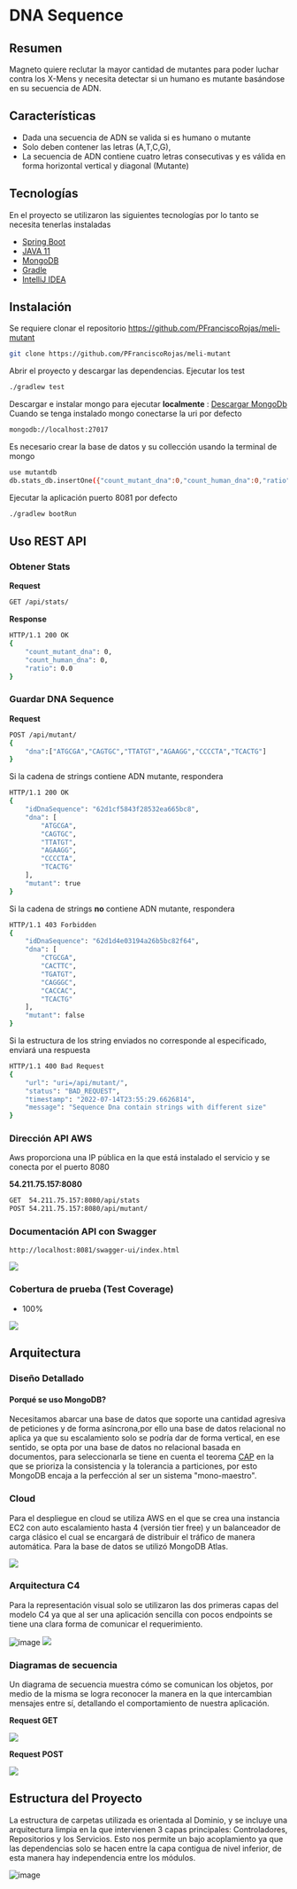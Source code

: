 # DNA Sequence

## Resumen
Magneto quiere reclutar la mayor cantidad de mutantes para poder luchar contra los X-Mens y necesita detectar si un humano es mutante basándose en su secuencia de ADN.

## Características 

- Dada una secuencia de ADN se valida si es humano o mutante
- Solo deben contener las letras (A,T,C,G),
- La secuencia de ADN contiene cuatro letras consecutivas y es válida en forma horizontal vertical y diagonal (Mutante)

## Tecnologías 

En el proyecto se utilizaron las siguientes tecnologías por lo tanto se necesita tenerlas instaladas

- [Spring Boot](https://spring.io/projects/spring-boot)
- [JAVA 11](https://www.oracle.com/co/java/technologies/javase/jdk11-archive-downloads.html)
- [MongoDB](https://www.mongodb.com/)
- [Gradle](https://gradle.org/)
- [IntelliJ IDEA](https://www.jetbrains.com/es-es/idea/)


## Instalación

Se requiere clonar el repositorio https://github.com/PFranciscoRojas/meli-mutant

```sh
git clone https://github.com/PFranciscoRojas/meli-mutant
```

Abrir el proyecto y descargar las dependencias.
Ejecutar los test

```sh
./gradlew test
```

Descargar e instalar mongo para ejecutar **localmente** : [Descargar MongoDb](https://www.mongodb.com/try/download/community)
Cuando se tenga instalado mongo conectarse la uri por defecto
```sh
mongodb://localhost:27017
```

Es necesario crear la base de datos y su collección usando la terminal de mongo

```sh
use mutantdb
db.stats_db.insertOne({"count_mutant_dna":0,"count_human_dna":0,"ratio":0})
```

Ejecutar la aplicación puerto 8081 por defecto

```sh
./gradlew bootRun
```

## Uso REST API

### Obtener Stats
**Request**
```sh
GET /api/stats/
```

**Response**

```sh
HTTP/1.1 200 OK
{
    "count_mutant_dna": 0,
    "count_human_dna": 0,
    "ratio": 0.0
}
```

### Guardar DNA Sequence
**Request**

```sh
POST /api/mutant/
{
    "dna":["ATGCGA","CAGTGC","TTATGT","AGAAGG","CCCCTA","TCACTG"]
}
```
Si la cadena de strings contiene ADN mutante, respondera
```sh
HTTP/1.1 200 OK
{
    "idDnaSequence": "62d1cf5843f28532ea665bc8",
    "dna": [
        "ATGCGA",
        "CAGTGC",
        "TTATGT",
        "AGAAGG",
        "CCCCTA",
        "TCACTG"
    ],
    "mutant": true
}
```

Si la cadena de strings **no** contiene ADN mutante, respondera

```sh
HTTP/1.1 403 Forbidden
{
    "idDnaSequence": "62d1d4e03194a26b5bc82f64",
    "dna": [
        "CTGCGA",
        "CACTTC",
        "TGATGT",
        "CAGGGC",
        "CACCAC",
        "TCACTG"
    ],
    "mutant": false
}
```

Si la estructura de los string enviados no corresponde al especificado, enviará una respuesta

```sh
HTTP/1.1 400 Bad Request
{
    "url": "uri=/api/mutant/",
    "status": "BAD_REQUEST",
    "timestamp": "2022-07-14T23:55:29.6626814",
    "message": "Sequence Dna contain strings with different size"
}
```

### Dirección API AWS

Aws proporciona una IP pública en la que está instalado el servicio y se conecta por el puerto 8080

**54.211.75.157:8080**

```sh
GET  54.211.75.157:8080/api/stats
POST 54.211.75.157:8080/api/mutant/
```

### Documentación API con Swagger

```sh
http://localhost:8081/swagger-ui/index.html
```
![](src/main/resources/diagrams/images/swagger1.png)

### Cobertura de prueba (Test Coverage)

- 100%

![](src/main/resources/diagrams/images/TestCoverage.png)


## Arquitectura
### Diseño Detallado
#### Porqué se uso MongoDB?

Necesitamos abarcar una base de datos que soporte una cantidad agresiva de peticiones y de forma asíncrona,por ello una base de datos relacional no aplica ya que su escalamiento solo se podría dar de forma vertical, en ese sentido, se opta por una base de datos no relacional basada en documentos, para seleccionarla se tiene en cuenta el teorema [CAP](https://es.wikipedia.org/wiki/Teorema_CAP) en la que se prioriza la consistencia y la tolerancia a particiones, por esto MongoDB encaja a la perfección al ser un sistema "mono-maestro".

### Cloud

Para el despliegue en cloud se utiliza AWS en el que se crea una instancia EC2 con auto escalamiento hasta 4 (versión tier free) y un balanceador de carga clásico el cual se encargará de distribuir el tráfico de manera automática. Para la base de datos se utilizó MongoDB Atlas.

![](src/main/resources/diagrams/images/cloud.png)

### Arquitectura C4

Para la representación visual solo se utilizaron las dos primeras capas del modelo C4 ya que al ser una aplicación sencilla con pocos endpoints se tiene una clara forma de comunicar el requerimiento.

![image](https://user-images.githubusercontent.com/4333910/179245305-d09fb918-349d-4c98-a284-2158fcdda663.png)
![](src/main/resources/diagrams/images/c2ModelC4.png)

### Diagramas de secuencia

Un diagrama de secuencia muestra cómo se comunican los objetos, por medio de la misma se logra reconocer la manera en la que intercambian mensajes entre sí, detallando el comportamiento de nuestra aplicación.

**Request GET**

![](src/main/resources/diagrams/images/SecuenciaGet.png)

**Request POST**

![](src/main/resources/diagrams/images/SecuenciaPost.png)

## Estructura del Proyecto

La estructura de carpetas utilizada es orientada al Dominio, y se incluye una arquitectura limpia en la que intervienen 3 capas principales: Controladores, Repositorios y los Servicios. Esto nos permite un bajo acoplamiento ya que las dependencias solo se hacen entre la capa contigua de nivel inferior, de esta manera hay independencia entre los módulos.

![image](https://user-images.githubusercontent.com/4333910/179241805-77399499-b1db-4916-8dbc-e451cbf8df48.png)



